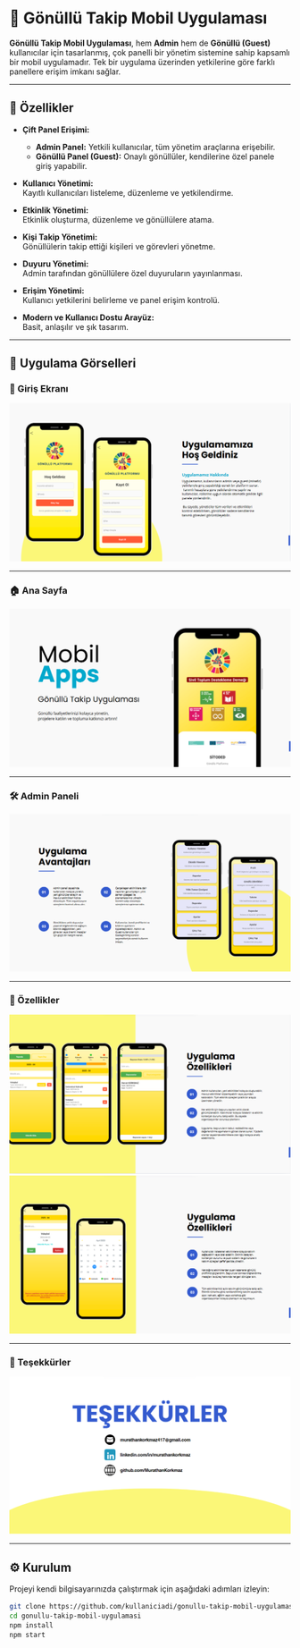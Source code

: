 # 🤝 Gönüllü Takip Mobil Uygulaması

**Gönüllü Takip Mobil Uygulaması**, hem **Admin** hem de **Gönüllü (Guest)** kullanıcılar için tasarlanmış, çok panelli bir yönetim sistemine sahip kapsamlı bir mobil uygulamadır. Tek bir uygulama üzerinden yetkilerine göre farklı panellere erişim imkanı sağlar.

---

## 🚀 Özellikler

- **Çift Panel Erişimi:**  
  - **Admin Panel:** Yetkili kullanıcılar, tüm yönetim araçlarına erişebilir.  
  - **Gönüllü Panel (Guest):** Onaylı gönüllüler, kendilerine özel panele giriş yapabilir.
  
- **Kullanıcı Yönetimi:**  
  Kayıtlı kullanıcıları listeleme, düzenleme ve yetkilendirme.

- **Etkinlik Yönetimi:**  
  Etkinlik oluşturma, düzenleme ve gönüllülere atama.

- **Kişi Takip Yönetimi:**  
  Gönüllülerin takip ettiği kişileri ve görevleri yönetme.

- **Duyuru Yönetimi:**  
  Admin tarafından gönüllülere özel duyuruların yayınlanması.

- **Erişim Yönetimi:**  
  Kullanıcı yetkilerini belirleme ve panel erişim kontrolü.

- **Modern ve Kullanıcı Dostu Arayüz:**  
  Basit, anlaşılır ve şık tasarım.

---

## 📸 Uygulama Görselleri

### 🔐 Giriş Ekranı
![Login Page](screenshotss/login_pagee.png)

---

### 🏠 Ana Sayfa
![Main Page](screenshotss/main_pagee.png)

---

### 🛠️ Admin Paneli
![Panel Page](screenshotss/panel_pagee.png)

---

### 🌟 Özellikler
![Feature 1](screenshotss/feature_11.png)
![Feature 2](screenshotss/feature_22.png)

---

### 🙏 Teşekkürler
![Thanks](screenshotss/thankss.png)

---

## ⚙️ Kurulum

Projeyi kendi bilgisayarınızda çalıştırmak için aşağıdaki adımları izleyin:

```bash
git clone https://github.com/kullaniciadi/gonullu-takip-mobil-uygulamasi.git
cd gonullu-takip-mobil-uygulamasi
npm install
npm start
